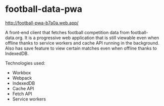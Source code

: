 # football-data-pwa
http://football-pwa-b7a0a.web.app/

A front-end client that fetches football competition data from football-data.org. It is a progressive web application that is still viewable even when offline 
thanks to service workers and cache API running in the background. Also has save feature to view certain matches even when offline thanks to IndexedDB.

Technologies used:

* Workbox
* Webpack
* IndexedDB
* Cache API
* Fetch API
* Service workers
